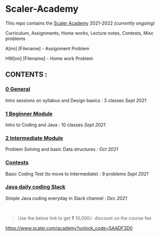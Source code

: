 # Scaler-Academy
This repo contains the [Scaler Academy](https://www.scaler.com/) 2021-2022 _(currently ongoing)_

Curriculum, Assignments, Home works, Lecture notes, Contests, Misc problems


A[nn] [Filename]  - Assignment Problem

HW[nn] [Filename] - Home work Problem


## CONTENTS :

### [0 General](https://github.com/Saadana/Scaler-Academy/tree/main/0%20General)

Intro sessions on syllabus and Design basics  :  3 classes   _Sept  2021_


### [1 Beginner Module](https://github.com/Saadana/Scaler-Academy/tree/main/1%20Beginner%20Module)

Intro to Coding and Java                      : 10 classes   _Sept  2021_


### [2 Intermediate Module](https://github.com/Saadana/Scaler-Academy/tree/main/2%20Intermediate%20Module)

Problem Solving and basic Data structures     :               _Oct  2021_


### [Contests](https://github.com/Saadana/Scaler-Academy/tree/main/Contests)

Basic Coding Test (to move to Intermediate)    :  9 problems  _Sept  2021_


### [Java daily coding Slack](https://github.com/Saadana/Scaler-Academy/tree/main/Java%20daily%20coding%20Slack)

Simple Java coding everyday in Slack channel  :               _Dec  2021_

<br /> 

> Use the below link to get ₹ 10,000/- discount on the course fee

https://www.scaler.com/academy?unlock_code=SAADF3D0

